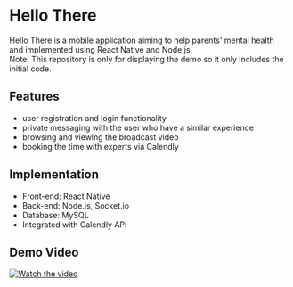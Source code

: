 # Hello There
Hello There is a mobile application aiming to help parents' mental health and implemented using React Native and Node.js. <br>
Note: This repository is only for displaying the demo so it only includes the initial code.

## Features
* user registration and login functionality
* private messaging with the user who have a similar experience
* browsing and viewing the broadcast video
* booking the time with experts via Calendly

## Implementation
* Front-end: React Native
* Back-end: Node.js, Socket.io
* Database: MySQL
* Integrated with Calendly API

## Demo Video
[![Watch the video](https://img.youtube.com/vi/USsuys4djs4/hqdefault.jpg)](https://www.youtube.com/watch?v=USsuys4djs4)

